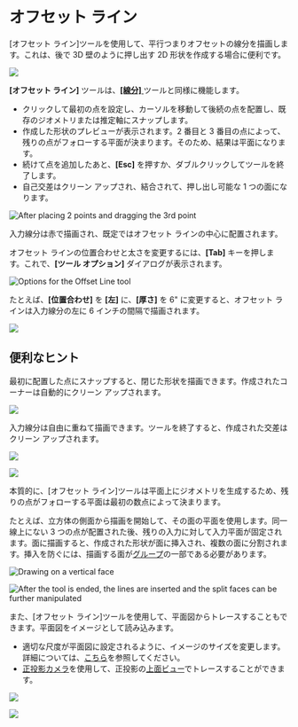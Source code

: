 # オフセット ライン

[オフセット ライン]ツールを使用して、平行つまりオフセットの線分を描画します。これは、後で 3D 壁のように押し出す 2D 形状を作成する場合に便利です。

![](<../.gitbook/assets/image (3).png>)

**[オフセット ライン]** ツールは、[**[線分]** ](https://windows.help.formit.autodesk.com/v/japanese/tool-library/line-tool)ツールと同様に機能します。

* クリックして最初の点を設定し、カーソルを移動して後続の点を配置し、既存のジオメトリまたは推定軸にスナップします。&#x20;
* 作成した形状のプレビューが表示されます。2 番目と 3 番目の点によって、残りの点がフォローする平面が決まります。そのため、結果は平面になります。
* 続けて点を追加したあと、**[Esc]** を押すか、ダブルクリックしてツールを終了します。
* 自己交差はクリーン アップされ、結合されて、押し出し可能な 1 つの面になります。

![After placing 2 points and dragging the 3rd point](../.gitbook/assets/walls1.png)

入力線分は赤で描画され、既定ではオフセット ラインの中心に配置されます。

オフセット ラインの位置合わせと太さを変更するには、**[Tab]** キーを押します。これで、**[ツール オプション]** ダイアログが表示されます。

![Options for the Offset Line tool](../.gitbook/assets/walls2.png)

たとえば、**[位置合わせ]** を **[左]** に、**[厚さ]** を 6" に変更すると、オフセット ラインは入力線分の左に 6 インチの間隔で描画されます。

![](../.gitbook/assets/walls3.png)

## 便利なヒント

最初に配置した点にスナップすると、閉じた形状を描画できます。作成されたコーナーは自動的にクリーン アップされます。

![](../.gitbook/assets/walls4.png)

入力線分は自由に重ねて描画できます。ツールを終了すると、作成された交差はクリーン アップされます。

![](../.gitbook/assets/walls5.png)

![](../.gitbook/assets/walls6.png)

本質的に、[オフセット ライン]ツールは平面上にジオメトリを生成するため、残りの点がフォローする平面は最初の数点によって決まります。

たとえば、立方体の側面から描画を開始して、その面の平面を使用します。同一線上にない 3 つの点が配置された後、残りの入力に対して入力平面が固定されます。面に描画すると、作成された形状が面に挿入され、複数の面に分割されます。挿入を防ぐには、描画する面が[グループ](https://windows.help.formit.autodesk.com/v/japanese/tool-library/groups)の一部である必要があります。

![Drawing on a vertical face](../.gitbook/assets/walls7.png)

![After the tool is ended, the lines are inserted and the split faces can be further manipulated](../.gitbook/assets/walls8.png)

また、[オフセット ライン]ツールを使用して、平面図からトレースすることもできます。平面図をイメージとして読み込みます。

* 適切な尺度が平面図に設定されるように、イメージのサイズを変更します。詳細については、[こちら](https://windows.help.formit.autodesk.com/building-the-farnsworth-house/work-with-images-and-the-ground-plane)を参照してください。&#x20;
* [正投影カメラ](orthographic-camera.md)を使用して、正投影の[上面ビュー](orthographic-views.md)でトレースすることができます。

![](../.gitbook/assets/walls9.png)

![](../.gitbook/assets/walls10.png)
